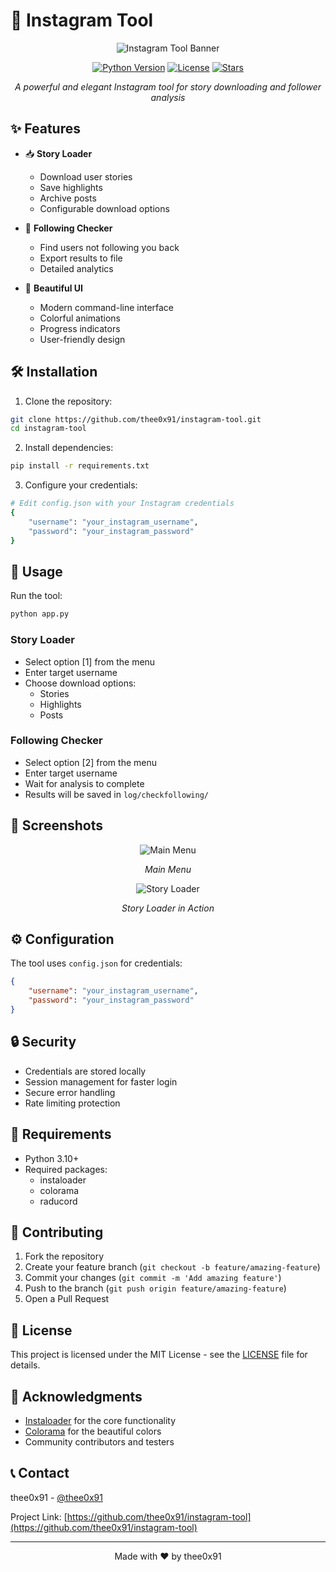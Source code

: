 # 🚀 Instagram Tool

<div align="center">

![Instagram Tool Banner](https://raw.githubusercontent.com/thee0x91/instagram-tool/main/.github/banner.png)

[![Python Version](https://img.shields.io/badge/Python-3.10+-blue.svg)](https://www.python.org/downloads/)
[![License](https://img.shields.io/badge/License-MIT-green.svg)](LICENSE)
[![Stars](https://img.shields.io/github/stars/thee0x91/instagram-tool?style=social)](https://github.com/thee0x91/instagram-tool/stargazers)

*A powerful and elegant Instagram tool for story downloading and follower analysis*

</div>

## ✨ Features

- 📥 **Story Loader**
  - Download user stories
  - Save highlights
  - Archive posts
  - Configurable download options

- 👥 **Following Checker**
  - Find users not following you back
  - Export results to file
  - Detailed analytics

- 🎨 **Beautiful UI**
  - Modern command-line interface
  - Colorful animations
  - Progress indicators
  - User-friendly design

## 🛠️ Installation

1. Clone the repository:
```bash
git clone https://github.com/thee0x91/instagram-tool.git
cd instagram-tool
```

2. Install dependencies:
```bash
pip install -r requirements.txt
```

3. Configure your credentials:
```bash
# Edit config.json with your Instagram credentials
{
    "username": "your_instagram_username",
    "password": "your_instagram_password"
}
```

## 🚀 Usage

Run the tool:
```bash
python app.py
```

### Story Loader
- Select option [1] from the menu
- Enter target username
- Choose download options:
  - Stories
  - Highlights
  - Posts

### Following Checker
- Select option [2] from the menu
- Enter target username
- Wait for analysis to complete
- Results will be saved in `log/checkfollowing/`

## 📸 Screenshots

<div align="center">

![Main Menu](https://raw.githubusercontent.com/thee0x91/instagram-tool/main/.github/menu.png)

*Main Menu*

![Story Loader](https://raw.githubusercontent.com/thee0x91/instagram-tool/main/.github/story.png)

*Story Loader in Action*

</div>

## ⚙️ Configuration

The tool uses `config.json` for credentials:
```json
{
    "username": "your_instagram_username",
    "password": "your_instagram_password"
}
```

## 🔒 Security

- Credentials are stored locally
- Session management for faster login
- Secure error handling
- Rate limiting protection

## 📝 Requirements

- Python 3.10+
- Required packages:
  - instaloader
  - colorama
  - raducord

## 🤝 Contributing

1. Fork the repository
2. Create your feature branch (`git checkout -b feature/amazing-feature`)
3. Commit your changes (`git commit -m 'Add amazing feature'`)
4. Push to the branch (`git push origin feature/amazing-feature`)
5. Open a Pull Request

## 📄 License

This project is licensed under the MIT License - see the [LICENSE](LICENSE) file for details.

## 🙏 Acknowledgments

- [Instaloader](https://instaloader.github.io/) for the core functionality
- [Colorama](https://pypi.org/project/colorama/) for the beautiful colors
- Community contributors and testers

## 📞 Contact

thee0x91 - [@thee0x91](https://github.com/thee0x91)

Project Link: [https://github.com/thee0x91/instagram-tool](https://github.com/thee0x91/instagram-tool)

---
<div align="center">
Made with ❤️ by thee0x91
</div>
